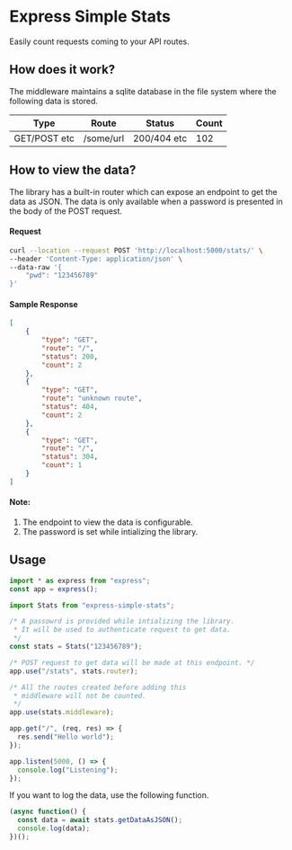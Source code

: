 # Express Simple Stats

Easily count requests coming to your API routes.

## How does it work?

The middleware maintains a sqlite database in the file system where the following data is stored.

| Type         | Route     | Status      | Count |
| ------------ | --------- | ----------- | ----- |
| GET/POST etc | /some/url | 200/404 etc | 102   |

## How to view the data?

The library has a built-in router which can expose an endpoint to get the data as JSON. The data is only available when a password is presented in the body of the POST request.

#### Request

```bash
curl --location --request POST 'http://localhost:5000/stats/' \
--header 'Content-Type: application/json' \
--data-raw '{
    "pwd": "123456789"
}'
```

#### Sample Response
```json
[
    {
        "type": "GET",
        "route": "/",
        "status": 200,
        "count": 2
    },
    {
        "type": "GET",
        "route": "unknown route",
        "status": 404,
        "count": 2
    },
    {
        "type": "GET",
        "route": "/",
        "status": 304,
        "count": 1
    }
]
```

#### Note:

1. The endpoint to view the data is configurable.
1. The password is set while intializing the library.

## Usage
```ts
import * as express from "express";
const app = express();

import Stats from "express-simple-stats";

/* A passowrd is provided while intializing the library. 
 * It will be used to authenticate request to get data.
 */
const stats = Stats("123456789");

/* POST request to get data will be made at this endpoint. */
app.use("/stats", stats.router);

/* All the routes created before adding this
 * middleware will not be counted.
 */
app.use(stats.middleware);

app.get("/", (req, res) => {
  res.send("Hello world");
});

app.listen(5000, () => {
  console.log("Listening");
});
```
If you want to log the data, use the following function.

```js
(async function() {
  const data = await stats.getDataAsJSON();
  console.log(data);
})();
```